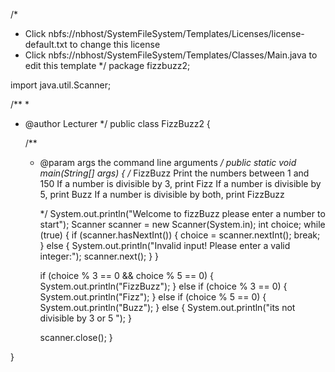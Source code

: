 /*
 * Click nbfs://nbhost/SystemFileSystem/Templates/Licenses/license-default.txt to change this license
 * Click nbfs://nbhost/SystemFileSystem/Templates/Classes/Main.java to edit this template
 */
package fizzbuzz2;

import java.util.Scanner;

/**
 *
 * @author Lecturer
 */
public class FizzBuzz2 {

    /**
     * @param args the command line arguments
     */
    public static void main(String[] args) {
        /*
        FizzBuzz
        Print the numbers between 1 and 150
        If a number is divisible by 3, print Fizz
        If a number is divisible by 5, print Buzz
        If a number is divisible by both, print FizzBuzz
        
        */
        System.out.println("Welcome to fizzBuzz please enter a number to start");
        Scanner scanner = new Scanner(System.in);
        int choice;
        while (true) {
            if (scanner.hasNextInt()) { 
                choice = scanner.nextInt();
                break; 
            } else {
                System.out.println("Invalid input! Please enter a valid integer:");
                scanner.next(); 
            }
        }
        
        if (choice % 3 == 0 && choice % 5 == 0) {
            System.out.println("FizzBuzz");
        } else if (choice % 3 == 0) {
            System.out.println("Fizz");
        } else if (choice % 5 == 0) {
            System.out.println("Buzz");
        } else {
            System.out.println("its not divisible by 3 or 5 ");
        }
        
        scanner.close();
    }
       
    
}
